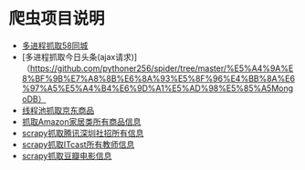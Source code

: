 # 爬虫项目说明
- [多进程抓取58同城](https://github.com/pythoner256/spider/tree/master/58spider)
- [多进程抓取今日头条(ajax请求)]（https://github.com/pythoner256/spider/tree/master/%E5%A4%9A%E8%BF%9B%E7%A8%8B%E6%8A%93%E5%8F%96%E4%BB%8A%E6%97%A5%E5%A4%B4%E6%9D%A1%E5%AD%98%E5%85%A5MongoDB）
- [线程池抓取京东商品]()
- [抓取Amazon家居类所有商品信息](https://github.com/pythoner256/spider/tree/master/amazon_spider)
- [scrapy抓取腾讯深圳社招所有信息](https://github.com/pythoner256/spider/tree/master/tentcent_scrapy)
- [scrapy抓取ITcast所有教师信息](https://github.com/pythoner256/spider/tree/master/itcast_scrapy)
- [scrapy抓取豆瓣电影信息](https://github.com/pythoner256/spider/tree/master/scrapy_douban_movie)


